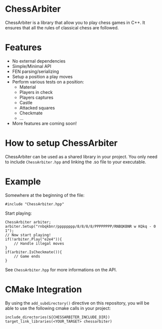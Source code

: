# ChessArbiter
ChessArbiter is a library that allow you to play chess games in C++. It ensures that all the rules of classical chess are followed.

# Features
- No external dependencies
- Simple/Minimal API
- FEN parsing/serializing
- Setup a position a play moves
- Perform various tests on a position:
  - Material
  - Players in check
  - Players captures
  - Castle
  - Attacked squares
  - Checkmate
  - ...
- More features are coming soon!

# How to setup ChessArbiter
ChessArbiter can be used as a shared library in your project.
You only need to include `ChessArbiter.hpp` and linking the .so file to your executable.

# Example
Somewhere at the beginning of the file:

    #include "ChessArbiter.hpp"

Start playing:

    ChessArbiter arbiter;
    arbiter.Setup("rnbqkbnr/pppppppp/8/8/8/8/PPPPPPPP/RNBQKBNR w KQkq - 0 1");
    // Now start playing!
    if(!arbiter.Play("e2e4")){
        // Handle illegal moves
    }
    if(arbiter.IsCheckmate()){
        // Game ends
    }

See `ChessArbiter.hpp` for more informations on the API.

# CMake Integration
By using the `add_subdirectory()` directive on this repository, you will be able to use the following cmake calls in your project:

    include_directories(${CHESSARBITER_INCLUDE_DIR})
    target_link_libraries(<YOUR_TARGET> chessarbiter)

